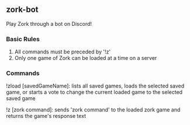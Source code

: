 ## zork-bot

Play Zork through a bot on Discord!

### Basic Rules

1. All commands must be preceded by '!z'
1. Only one game of Zork can be loaded at a time on a server

### Commands
!zload [savedGameName]: lists all saved games, loads the selected saved game, or starts a vote to change the current loaded game to the selected saved game

!z [zork command]: sends 'zork command' to the loaded zork game and returns the game's response text